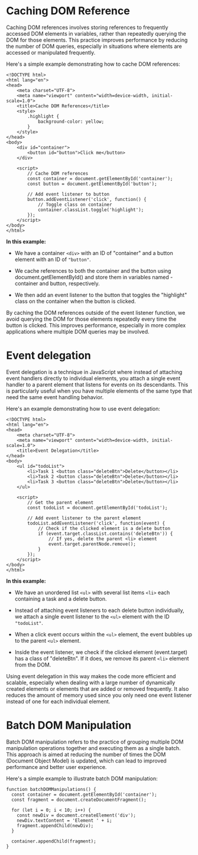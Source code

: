 # Caching DOM Reference

Caching DOM references involves storing references to frequently accessed DOM elements in variables, rather than repeatedly querying the DOM for those elements. This practice improves performance by reducing the number of DOM queries, especially in situations where elements are accessed or manipulated frequently.

Here's a simple example demonstrating how to cache DOM references:

```
<!DOCTYPE html>
<html lang="en">
<head>
    <meta charset="UTF-8">
    <meta name="viewport" content="width=device-width, initial-scale=1.0">
    <title>Cache DOM References</title>
    <style>
        .highlight {
            background-color: yellow;
        }
    </style>
</head>
<body>
    <div id="container">
        <button id="button">Click me</button>
    </div>

    <script>
        // Cache DOM references
        const container = document.getElementById('container');
        const button = document.getElementById('button');

        // Add event listener to button
        button.addEventListener('click', function() {
            // Toggle class on container
            container.classList.toggle('highlight');
        });
    </script>
</body>
</html>
```


**In this example:**

- We have a container `<div>` with an ID of "container" and a button element with an ID of `"button"`.

- We cache references to both the container and the button using document.getElementById() and store them in variables named - container and button, respectively.

- We then add an event listener to the button that toggles the "highlight" class on the container when the button is clicked.

By caching the DOM references outside of the event listener function, we avoid querying the DOM for those elements repeatedly every time the button is clicked. This improves performance, especially in more complex applications where multiple DOM queries may be involved.


# Event delegation

Event delegation is a technique in JavaScript where instead of attaching event handlers directly to individual elements, you attach a single event handler to a parent element that listens for events on its descendants. This is particularly useful when you have multiple elements of the same type that need the same event handling behavior.

Here's an example demonstrating how to use event delegation:

```
<!DOCTYPE html>
<html lang="en">
<head>
    <meta charset="UTF-8">
    <meta name="viewport" content="width=device-width, initial-scale=1.0">
    <title>Event Delegation</title>
</head>
<body>
    <ul id="todoList">
        <li>Task 1 <button class="deleteBtn">Delete</button></li>
        <li>Task 2 <button class="deleteBtn">Delete</button></li>
        <li>Task 3 <button class="deleteBtn">Delete</button></li>
    </ul>

    <script>
        // Get the parent element
        const todoList = document.getElementById('todoList');

        // Add event listener to the parent element
        todoList.addEventListener('click', function(event) {
            // Check if the clicked element is a delete button
            if (event.target.classList.contains('deleteBtn')) {
                // If yes, delete the parent <li> element
                event.target.parentNode.remove();
            }
        });
    </script>
</body>
</html>
```

**In this example:**

- We have an unordered list `<ul>` with several list items `<li>` each containing a task and a delete button.

- Instead of attaching event listeners to each delete button individually, we attach a single event listener to the `<ul>` element with the ID `"todoList"`.

- When a click event occurs within the `<ul>` element, the event bubbles up to the parent `<ul>` element.

- Inside the event listener, we check if the clicked element (event.target) has a class of "deleteBtn". If it does, we remove its parent `<li>` element from the DOM.

Using event delegation in this way makes the code more efficient and scalable, especially when dealing with a large number of dynamically created elements or elements that are added or removed frequently. It also reduces the amount of memory used since you only need one event listener instead of one for each individual element.



# Batch DOM Manipulation 

Batch DOM manipulation refers to the practice of grouping multiple DOM manipulation operations together and executing them as a single batch. This approach is aimed at reducing the number of times the DOM (Document Object Model) is updated, which can lead to improved performance and better user experience.

Here's a simple example to illustrate batch DOM manipulation:

```
function batchDOMManipulations() {
  const container = document.getElementById('container');
  const fragment = document.createDocumentFragment();

  for (let i = 0; i < 10; i++) {
    const newDiv = document.createElement('div');
    newDiv.textContent = 'Element ' + i;
    fragment.appendChild(newDiv);
  }

  container.appendChild(fragment);
}
```